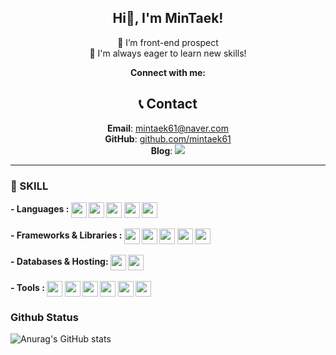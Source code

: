 <div align="center">

## Hi👋, I'm MinTaek!
<!-- [![wakatime](https://wakatime.com/badge/user/018ef09b-4830-4742-8c11-7c2fa58d8c53.svg)](https://wakatime.com/@018ef09b-4830-4742-8c11-7c2fa58d8c53)
[![Hits](https://hits.seeyoufarm.com/api/count/incr/badge.svg?url=https%3A%2F%2Fgithub.com%2FJihyeon818&count_bg=%2333DFFF&title_bg=%23005D9F&icon=&icon_color=%23FFFFFF&title=Jihyeon&edge_flat=false)](https://hits.seeyoufarm.com) -->

🌱 I’m front-end prospect<br/>
🤩 I'm always eager to learn new skills!<br/>

<b>Connect with me: </b>
## 📞 Contact
**Email**: mintaek61@naver.com<br/>
**GitHub**: [github.com/mintaek61](https://github.com/mintaek61)<br/>
**Blog**: <a href="https://velog.io/@mintaek601" target="_blank"><img src="https://img.shields.io/badge/velog-black?style=plastic&logo=velog&logoColor=#03C75A"/></a>
  
</div>

<hr/>

### 🔨 SKILL
<b>
- Languages : 
  <img src="https://img.shields.io/badge/html5-%23E34F26.svg?style=for-the-badge&logo=html5&logoColor=white" height="25" align="center">
  <img src="https://img.shields.io/badge/css3-1572B6?style=for-the-badge&logo=css3&logoColor=white" height="25" align="center">
  <img src="https://img.shields.io/badge/SASS-hotpink.svg?style=for-the-badge&logo=SASS&logoColor=white" height="25" align="center">
  <img src="https://img.shields.io/badge/javascript-F7DF1E?style=for-the-badge&logo=javascript&logoColor=white" height="25" align="center">
  <img src="https://img.shields.io/badge/typescript-007ACC?style=for-the-badge&logo=typescript&logoColor=white" height="25" align="center">
</b>
<br/><br/>

<b>
- Frameworks & Libraries : 
  <img src="https://img.shields.io/badge/react-61DAFB?style=for-the-badge&logo=react&logoColor=white" height="25" align="center">
<!--   <img src="https://img.shields.io/badge/-React%20Query-FF4154?style=for-the-badge&logo=react%20query&logoColor=white" height="25" align="center"> -->
<!--   <img src="https://img.shields.io/badge/React_Router-CA4245?style=for-the-badge&logo=react-router&logoColor=white" height="25" align="center"> -->
<!--   <img src="https://img.shields.io/badge/React%20Hook%20Form-%23EC5990.svg?style=for-the-badge&logo=reacthookform&logoColor=white" height="25" align="center"> -->
  <img src="https://img.shields.io/badge/Next-black?style=for-the-badge&logo=next.js&logoColor=white" height="25" align="center">
  <img src="https://img.shields.io/badge/bootstrap-%238511FA.svg?style=for-the-badge&logo=bootstrap&logoColor=white" height="25" align="center">
  <img src="https://img.shields.io/badge/styled--components-DB7093?style=for-the-badge&logo=styled-components&logoColor=white" height="25" align="center">
  <img src="https://img.shields.io/badge/tailwindcss-%2338B2AC.svg?style=for-the-badge&logo=tailwind-css&logoColor=white" height="25" align="center">
<!--   <img src="https://img.shields.io/badge/redux-%23593d88.svg?style=for-the-badge&logo=redux&logoColor=white" height="25" align="center"> -->
<!--   <img src="https://img.shields.io/badge/recoil-%230167ff.svg?style=for-the-badge&logo=recoil&logoColor=white" height="25" align="center"> -->
</b>
<br/><br/>

<b>
- Databases & Hosting: 
  <img src="https://img.shields.io/badge/mysql-4479A1?style=for-the-badge&logo=mysql&logoColor=white" height="25" align="center">
  <img src="https://img.shields.io/badge/vercel-%23000000.svg?style=for-the-badge&logo=vercel&logoColor=white" height="25" align="center">
<!--   <img src="https://img.shields.io/badge/netlify-%23000000.svg?style=for-the-badge&logo=netlify&logoColor=#00C7B7" height="25" align="center"> -->
<!--         <img src="https://img.shields.io/badge/postgresql-1572B6?style=for-the-badge&logo=postgresql&logoColor=white" height="25" align="center"> -->
<!--         <img src="https://img.shields.io/badge/MongoDB-%234ea94b.svg?style=for-the-badge&logo=mongodb&logoColor=white" height="25" align="center"> -->
<!--         <img src="https://img.shields.io/badge/prisma-000000?style=for-the-badge&logo=prisma&logoColor=white" height="25" align="center"> -->
<!--         <img src="https://img.shields.io/badge/firebase-a08021?style=for-the-badge&logo=firebase&logoColor=ffcd34" height="25" align="center"> -->
<!--   <img src="https://img.shields.io/badge/AWS-%23FF9900.svg?style=for-the-badge&logo=amazon-aws&logoColor=white" height="25" align="center"> -->
</b>
<br/><br/>

<b>
- Tools : 
  <img src="https://img.shields.io/badge/git-%23F05033.svg?style=for-the-badge&logo=git&logoColor=white" height="25" align="center">
        <img src="https://img.shields.io/badge/github-181717?style=for-the-badge&logo=github&logoColor=white" height="25" align="center">  
        <img src="https://img.shields.io/badge/figma-F24E1E?style=for-the-badge&logo=figma&logoColor=white" height="25" align="center">
        <img src="https://img.shields.io/badge/VSCode-007ACC?style=for-the-badge&logo=visualstudiocode&logoColor=white" height="25" align="center"> 
        <img src="https://img.shields.io/badge/IntelliJ idea-000000?style=for-the-badge&logo=intellijidea&logoColor=white" height="25" align="center"> 
        <img src="https://img.shields.io/badge/chatGPT-74aa9c?style=for-the-badge&logo=openai&logoColor=white" height="25" align="center">
</b>

### Github Status
![Anurag's GitHub stats](https://github-readme-stats.vercel.app/api?username=mintaek61&show_icons=true&theme=dracula)
